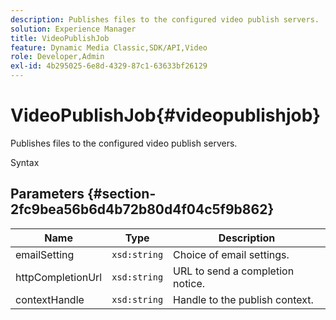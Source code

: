 ```yaml
---
description: Publishes files to the configured video publish servers.
solution: Experience Manager
title: VideoPublishJob
feature: Dynamic Media Classic,SDK/API,Video
role: Developer,Admin
exl-id: 4b295025-6e8d-4329-87c1-63633bf26129
---
```

# VideoPublishJob{#videopublishjob}

Publishes files to the configured video publish servers.

 Syntax 

## Parameters {#section-2fc9bea56b6d4b72b80d4f04c5f9b862}

|  Name  | Type  | Description  |
|---|---|---|
|  emailSetting  | `xsd:string`  | Choice of email settings.  |
|  httpCompletionUrl  | `xsd:string`  | URL to send a completion notice.  |
|  contextHandle  | `xsd:string`  | Handle to the publish context.  |
